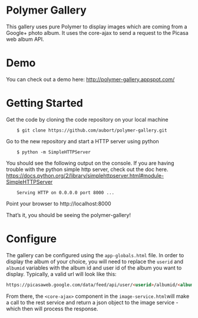 Polymer Gallery
===============

This gallery uses pure Polymer to display images which are coming from a Google+ photo album. It uses the core-ajax to send a request to the Picasa web album API. 


Demo
====

You can check out a demo here:  http://polymer-gallery.appspot.com/


Getting Started
============

Get the code by cloning the code repository on your local machine

```
	$ git clone https://github.com/aubort/polymer-gallery.git
```

Go to the new repository and start a HTTP server using python

```
	$ python -m SimpleHTTPServer
```
You should see the following output on the console. If you are having trouble with the python simple http server, check out the doc here. 
https://docs.python.org/2/library/simplehttpserver.html#module-SimpleHTTPServer

```
	Serving HTTP on 0.0.0.0 port 8000 ...
```

Point your browser to http://localhost:8000 

That’s it, you should be seeing the polymer-gallery!

Configure
============

The gallery can be configured using the `app-globals.html` file. 
In order to display the album of your choice, you will need to replace the `userid` and `albumid` variables with the album id and user id of the album you want to display. 
Typically, a valid url will look like this:
```html
https://picasaweb.google.com/data/feed/api/user/<userid>/albumid/<albumid>?alt=json
```

From there, the `<core-ajax>` component in the `image-service.html`will make a call to the rest service and return a json object to the image service - which then will process the response.

 